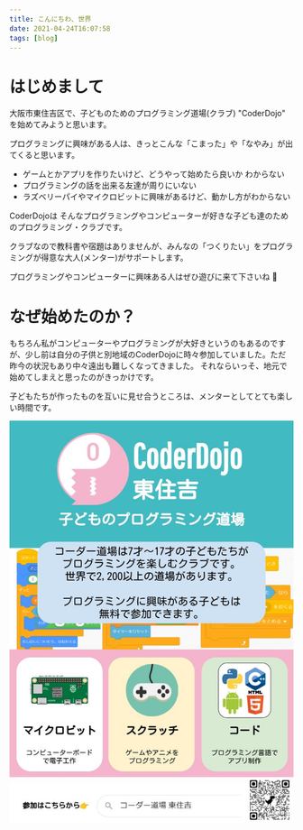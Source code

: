 ```yaml
---
title: こんにちわ、世界
date: 2021-04-24T16:07:58
tags: [blog]
---
```


# はじめまして

大阪市東住吉区で、子どものためのプログラミング道場(クラブ) "CoderDojo" を始めてみようと思います。

プログラミングに興味がある人は、きっとこんな「こまった」や「なやみ」が出てくると思います。

- ゲームとかアプリを作りたいけど、どうやって始めたら良いか わからない
- プログラミングの話を出来る友達が周りにいない
- ラズベリーパイやマイクロビットに興味があるけど、動かし方がわからない

CoderDojoは そんなプログラミングやコンピューターが好きな子ども達のためのプログラミング・クラブです。

クラブなので教科書や宿題はありませんが、みんなの「つくりたい」をプログラミングが得意な大人(メンター)がサポートします。

プログラミングやコンピューターに興味ある人はぜひ遊びに来て下さいね :tada:

# なぜ始めたのか？

もちろん私がコンピューターやプログラミングが大好きというのもあるのですが、少し前は自分の子供と別地域のCoderDojoに時々参加していました。ただ昨今の状況もあり中々遠出も難しくなってきました。
それならいっそ、地元で始めてしまえと思ったのがきっかけです。

子どもたちが作ったものを互いに見せ合うところは、メンターとしてとても楽しい時間です。

[![Hello, world!](/assets/images/flyer.jpg)](/assets/images/flyer.jpg)


